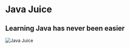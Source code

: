<h1>Java Juice</h1>

<h2>Learning Java has never been easier</h2>
<img src="https://imgur.com/oYbpTm5" alt="Java Juice">
